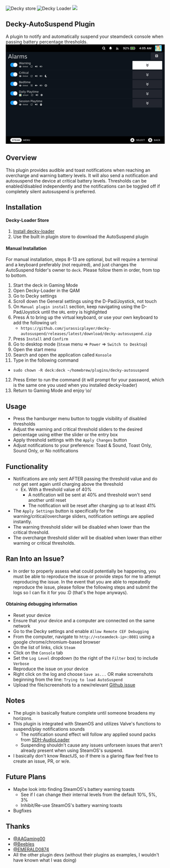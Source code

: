 ![Decky store](https://img.shields.io/badge/dynamic/json?color=blue&label=release&url=https://plugins.deckbrew.xyz/plugins?query=AutoSuspend&query=%24[:1].versions[0].name) ![Decky Loader](https://img.shields.io/badge/dynamic/json?url=https://plugins.deckbrew.xyz/plugins?query=AutoSuspend&query=%24[:1].downloads&label=installs&color=3ea6a3) [<img src="https://img.shields.io/badge/kofi-kofi?logo=kofi&logoColor=ffffff&label=donate">](https://ko-fi.com/jurassicplayer)
## Decky-AutoSuspend Plugin
A plugin to notify and automatically suspend your steamdeck console when passing battery percentage thresholds.
![Main View](./assets/thumbnail.png)

## Overview
This plugin provides audible and toast notifications when reaching an overcharge and warning battery levels. It will also send a notification and autosuspend the device at critical battery levels. Thresholds can be enabled/disabled independently and the notifications can be toggled off if completely silent autosuspend is preferred.

## Installation
#### Decky-Loader Store
1. [Install decky-loader](https://github.com/SteamDeckHomebrew/decky-loader#installation)
2. Use the built in plugin store to download the AutoSuspend plugin
#### Manual Installation
For manual installation, steps 8-13 are optional, but will require a terminal and a keyboard preferably (not required), and just changes the AutoSuspend folder's owner to `deck`. Please follow them in order, from top to bottom.

1. Start the deck in Gaming Mode
2. Open Decky-Loader in the QAM
3. Go to Decky settings
4. Scroll down the General settings using the D-Pad/Joystick, not touch
5. On `Manual plugin install` section, keep navigating using the D-Pad/Joystick until the `URL` entry is highlighted
6. Press A to bring up the virtual keyboard, or use your own keyboard to add the following url:
   - `https://github.com/jurassicplayer/decky-autosuspend/releases/latest/download/decky-autosuspend.zip`
7. Press `Install` and `Confirm`
8. Go to desktop mode (`Steam` menu => `Power` => `Switch to Desktop`)
9. Open the start menu
10. Search and open the application called `Konsole`
11. Type in the following command
  - `sudo chown -R deck:deck ~/homebrew/plugins/decky-autosuspend`
12. Press Enter to run the command (it will prompt for your password, which is the same one you used when you installed decky-loader)
13. Return to Gaming Mode and enjoy \o/

## Usage
- Press the hamburger menu button to toggle visibility of disabled thresholds
- Adjust the warning and critical threshold sliders to the desired percentage using either the slider or the entry box
- Apply threshold settings with the `Apply Changes` button
- Adjust notifications to your preference: Toast & Sound, Toast Only, Sound Only, or No notifications

## Functionality
- Notifications are only sent AFTER passing the threshold value and do not get sent again until charging above the threshold
   - Ex. With a threshold value of 40%
      - A notification will be sent at 40% and threshold won't send another until reset
      - The notification will be reset after charging up to at least 41%
- The `Apply Settings` button is specifically for the warning/critical/overcharge sliders, notification settings are applied instantly.
- The warning threshold slider will be disabled when lower than the critical threshold.
- The overcharge threshold slider will be disabled when lower than either warning or critical thresholds.

## Ran Into an Issue?
- In order to properly assess what could potentially be happening, you must be able to reproduce the issue or provide steps for me to attempt reproducing the issue. In the event that you are able to repeatedly reproduce the issue, please follow the following steps and submit the logs so I can fix it for you :D (that's the hope anyways).
#### Obtaining debugging information
- Reset your device
- Ensure that your device and a computer are connected on the same network
- Go to the Decky settings and enable `Allow Remote CEF Debugging`
- From the computer, navigate to `http://<steamdeck-ip>:8081` using a google chrome/chromium-based browser
- On the list of links, click `Steam`
- Click on the `Console` tab
- Set the `Log Level` dropdown (to the right of the `Filter` box) to include `Verbose`
- Reproduce the issue on your device
- Right click on the log and choose `Save as...` OR make screenshots beginning from the line: `Trying to load AutoSuspend`
- Upload the file/screenshots to a new/relevant [Github issue](https://github.com/jurassicplayer/decky-autosuspend/issues)

## Notes
- The plugin is basically feature complete until someone broadens my horizons.
- This plugin is integrated with SteamOS and utilizes Valve's functions to suspend/play notifications sounds
   - The notification sound effect will follow any applied sound packs from [SDH-AudioLoader](https://github.com/EMERALD0874/SDH-AudioLoader)
   - Suspending shouldn't cause any issues unforseen issues that aren't already present when using SteamOS's suspend.
- I basically don't know ReactJS, so if there is a glaring flaw feel free to create an issue, PR, or w/e.

## Future Plans
- Maybe look into finding SteamOS's battery warning toasts
   - See if I can change their internal levels from the default 10%, 5%, 3%
   - Inhibit/Re-use SteamOS's battery warning toasts
- Bugfixes

## Thanks
- [@AAGaming00](https://github.com/AAGaming00)
- [@Beebles](https://github.com/beebls)
- [@EMERALD0874](https://github.com/EMERALD0874)
- All the other plugin devs (without their plugins as examples, I wouldn't have known what I was doing)
